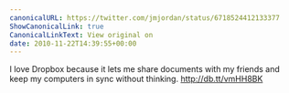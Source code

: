 ```yaml
---
canonicalURL: https://twitter.com/jmjordan/status/6718524412133377
ShowCanonicalLink: true
CanonicalLinkText: View original on
date: 2010-11-22T14:39:55+00:00
---
```

I love Dropbox because it lets me share documents with my friends and keep my computers in sync without thinking. http://db.tt/vmHH8BK